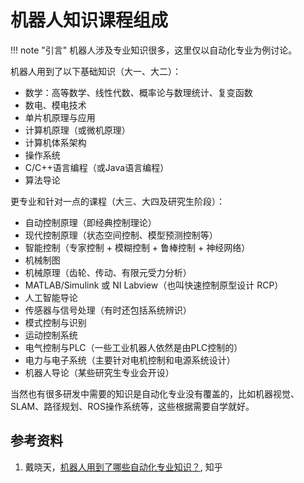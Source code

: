 # 机器人知识课程组成

!!! note "引言"
    机器人涉及专业知识很多，这里仅以自动化专业为例讨论。

机器人用到了以下基础知识（大一、大二）：

- 数学：高等数学、线性代数、概率论与数理统计、复变函数
- 数电、模电技术
- 单片机原理与应用
- 计算机原理（或微机原理）
- 计算机体系架构
- 操作系统
- C/C++语言编程（或Java语言编程）
- 算法导论

更专业和针对一点的课程（大三、大四及研究生阶段）：

- 自动控制原理（即经典控制理论）
- 现代控制原理（状态空间控制、模型预测控制等）
- 智能控制（专家控制 + 模糊控制 + 鲁棒控制 + 神经网络）
- 机械制图
- 机械原理（齿轮、传动、有限元受力分析）
- MATLAB/Simulink 或 NI Labview（也叫快速控制原型设计 RCP）
- 人工智能导论
- 传感器与信号处理（有时还包括系统辨识）
- 模式控制与识别
- 运动控制系统
- 电气控制与PLC（一些工业机器人依然是由PLC控制的）
- 电力与电子系统（主要针对电机控制和电源系统设计）
- 机器人导论（某些研究生专业会开设）

当然也有很多研发中需要的知识是自动化专业没有覆盖的，比如机器视觉、SLAM、路径规划、ROS操作系统等，这些根据需要自学就好。

## 参考资料
1. 戴晓天，[机器人用到了哪些自动化专业知识？](https://www.zhihu.com/question/451409605/answer/1801999987), 知乎
